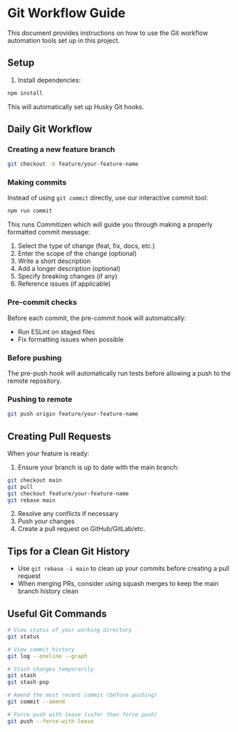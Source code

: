 # Git Workflow Guide

This document provides instructions on how to use the Git workflow automation tools set up in this project.

## Setup

1. Install dependencies:

```bash
npm install
```

This will automatically set up Husky Git hooks.

## Daily Git Workflow

### Creating a new feature branch

```bash
git checkout -b feature/your-feature-name
```

### Making commits

Instead of using `git commit` directly, use our interactive commit tool:

```bash
npm run commit
```

This runs Commitizen which will guide you through making a properly formatted commit message:

1. Select the type of change (feat, fix, docs, etc.)
2. Enter the scope of the change (optional)
3. Write a short description
4. Add a longer description (optional)
5. Specify breaking changes (if any)
6. Reference issues (if applicable)

### Pre-commit checks

Before each commit, the pre-commit hook will automatically:
- Run ESLint on staged files
- Fix formatting issues when possible

### Before pushing

The pre-push hook will automatically run tests before allowing a push to the remote repository.

### Pushing to remote

```bash
git push origin feature/your-feature-name
```

## Creating Pull Requests

When your feature is ready:

1. Ensure your branch is up to date with the main branch:

```bash
git checkout main
git pull
git checkout feature/your-feature-name
git rebase main
```

2. Resolve any conflicts if necessary
3. Push your changes
4. Create a pull request on GitHub/GitLab/etc.

## Tips for a Clean Git History

- Use `git rebase -i main` to clean up your commits before creating a pull request
- When merging PRs, consider using squash merges to keep the main branch history clean

## Useful Git Commands

```bash
# View status of your working directory
git status

# View commit history
git log --oneline --graph

# Stash changes temporarily
git stash
git stash pop

# Amend the most recent commit (before pushing)
git commit --amend

# Force push with lease (safer than force push)
git push --force-with-lease
```
